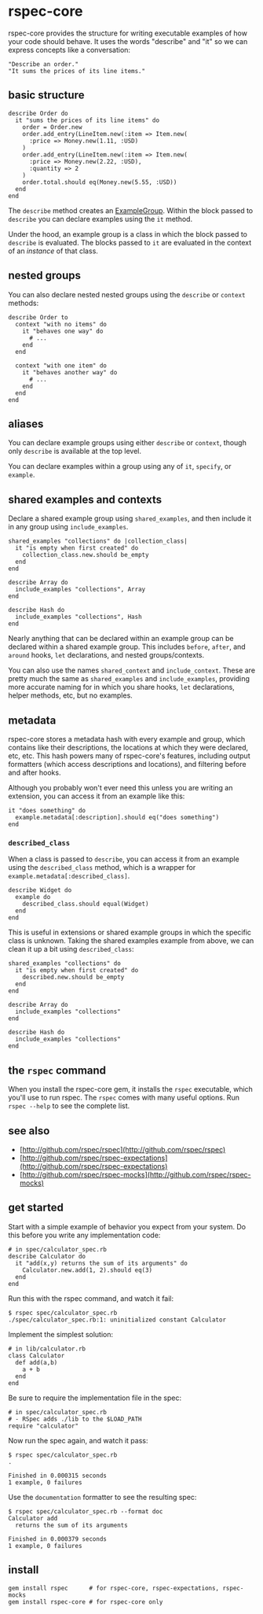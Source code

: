 # rspec-core

rspec-core provides the structure for writing executable examples of how
your code should behave.  It uses the words "describe" and "it" so we can
express concepts like a conversation:

    "Describe an order."
    "It sums the prices of its line items."

## basic structure

    describe Order do
      it "sums the prices of its line items" do
        order = Order.new
        order.add_entry(LineItem.new(:item => Item.new(
          :price => Money.new(1.11, :USD)
        )
        order.add_entry(LineItem.new(:item => Item.new(
          :price => Money.new(2.22, :USD),
          :quantity => 2
        )
        order.total.should eq(Money.new(5.55, :USD))
      end
    end

The `describe` method creates an [ExampleGroup](../RSpec/Core/ExampleGroup).  Within the
block passed to `describe` you can declare examples using the `it` method.

Under the hood, an example group is a class in which the block passed to
`describe` is evaluated. The blocks passed to `it` are evaluated in the
context of an _instance_ of that class.

## nested groups

You can also declare nested nested groups using the `describe` or `context`
methods:

    describe Order to
      context "with no items" do
        it "behaves one way" do
          # ...
        end
      end

      context "with one item" do
        it "behaves another way" do
          # ...
        end
      end
    end

## aliases

You can declare example groups using either `describe` or `context`, though
only `describe` is available at the top level.

You can declare examples within a group using any of `it`, `specify`, or
`example`.

## shared examples and contexts

Declare a shared example group using `shared_examples`, and then include it
in any group using `include_examples`.

    shared_examples "collections" do |collection_class|
      it "is empty when first created" do
        collection_class.new.should be_empty
      end
    end

    describe Array do
      include_examples "collections", Array
    end

    describe Hash do
      include_examples "collections", Hash
    end

Nearly anything that can be declared within an example group can be declared
within a shared example group. This includes `before`, `after`, and `around`
hooks, `let` declarations, and nested groups/contexts.

You can also use the names `shared_context` and `include_context`. These are
pretty much the same as `shared_examples` and `include_examples`, providing
more accurate naming for in which you share hooks, `let` declarations, helper
methods, etc, but no examples.

## metadata

rspec-core stores a metadata hash with every example and group, which
contains like their descriptions, the locations at which they were
declared, etc, etc. This hash powers many of rspec-core's features,
including output formatters (which access descriptions and locations),
and filtering before and after hooks.

Although you probably won't ever need this unless you are writing an
extension, you can access it from an example like this:

    it "does something" do
      example.metadata[:description].should eq("does something")
    end

### `described_class`

When a class is passed to `describe`, you can access it from an example
using the `described_class` method, which is a wrapper for
`example.metadata[:described_class]`.

    describe Widget do
      example do
        described_class.should equal(Widget)
      end
    end

This is useful in extensions or shared example groups in which the specific
class is unknown. Taking the shared examples example from above, we can
clean it up a bit using `described_class`:

    shared_examples "collections" do
      it "is empty when first created" do
        described.new.should be_empty
      end
    end

    describe Array do
      include_examples "collections"
    end

    describe Hash do
      include_examples "collections"
    end

## the `rspec` command

When you install the rspec-core gem, it installs the `rspec` executable,
which you'll use to run rspec. The `rspec` comes with many useful options.
Run `rspec --help` to see the complete list.
## see also

* [http://github.com/rspec/rspec](http://github.com/rspec/rspec)
* [http://github.com/rspec/rspec-expectations](http://github.com/rspec/rspec-expectations)
* [http://github.com/rspec/rspec-mocks](http://github.com/rspec/rspec-mocks)

## get started

Start with a simple example of behavior you expect from your system. Do
this before you write any implementation code:

    # in spec/calculator_spec.rb
    describe Calculator do
      it "add(x,y) returns the sum of its arguments" do
        Calculator.new.add(1, 2).should eq(3)
      end
    end

Run this with the rspec command, and watch it fail:

    $ rspec spec/calculator_spec.rb
    ./spec/calculator_spec.rb:1: uninitialized constant Calculator

Implement the simplest solution:

    # in lib/calculator.rb
    class Calculator
      def add(a,b)
        a + b
      end
    end

Be sure to require the implementation file in the spec:

    # in spec/calculator_spec.rb
    # - RSpec adds ./lib to the $LOAD_PATH
    require "calculator"

Now run the spec again, and watch it pass:

    $ rspec spec/calculator_spec.rb
    .

    Finished in 0.000315 seconds
    1 example, 0 failures

Use the `documentation` formatter to see the resulting spec:

    $ rspec spec/calculator_spec.rb --format doc
    Calculator add
      returns the sum of its arguments

    Finished in 0.000379 seconds
    1 example, 0 failures

## install

    gem install rspec      # for rspec-core, rspec-expectations, rspec-mocks
    gem install rspec-core # for rspec-core only

